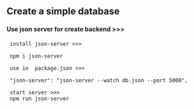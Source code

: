 ## Create a simple database

#### Use json server for create backend >>>

     install json-server >>>

     npm i json-server

     use in  package.json >>>

     "json-server": "json-server --watch db.json --port 5000",

     start server >>>
     npm run json-server
